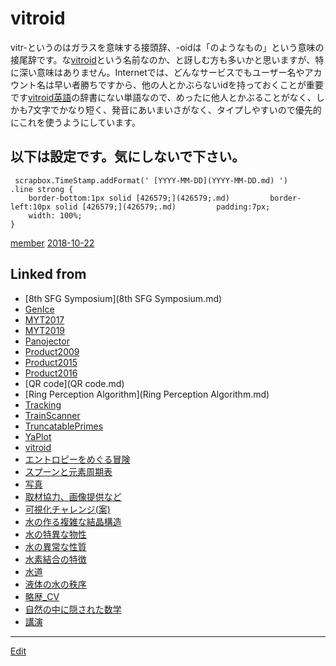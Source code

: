 # vitroid

[](https://lh3.googleusercontent.com/-SaMpA8VH7Dk/AAAAAAAAAAI/AAAAAAAAApA/5UGpkOZM6aQ/photo.jpg)



vitr-というのはガラスを意味する接頭辞、-oidは「のようなもの」という意味の接尾辞です。な[vitroid](vitroid.md)という名前なのか、と訝しむ方も多いかと思いますが、特に深い意味はありません。Internetでは、どんなサービスでもユーザー名やアカウント名は早い者勝ちですから、他の人とかぶらないidを持っておくことが重要です[vitroid](vitroid.md)[英語](英語.md)の辞書にない単語なので、めったに他人とかぶることがなく、しかも7文字でかなり短く、発音にあいまいさがなく、タイプしやすいので優先的にこれを使うようにしています。





## 以下は設定です。気にしないで下さい。

     scrapbox.TimeStamp.addFormat(' [YYYY-MM-DD](YYYY-MM-DD.md) ')
    .line strong {
        border-bottom:1px solid [426579;](426579;.md)         border-left:10px solid [426579;](426579;.md)         padding:7px;
        width: 100%;
    }

[member](member.md) [2018-10-22](2018-10-22.md) 

## Linked from

* [8th SFG Symposium](8th SFG Symposium.md)
* [GenIce](GenIce.md)
* [MYT2017](MYT2017.md)
* [MYT2019](MYT2019.md)
* [Panojector](Panojector.md)
* [Product2009](Product2009.md)
* [Product2015](Product2015.md)
* [Product2016](Product2016.md)
* [QR code](QR code.md)
* [Ring Perception Algorithm](Ring Perception Algorithm.md)
* [Tracking](Tracking.md)
* [TrainScanner](TrainScanner.md)
* [TruncatablePrimes](TruncatablePrimes.md)
* [YaPlot](YaPlot.md)
* [vitroid](vitroid.md)
* [エントロピーをめぐる冒険](エントロピーをめぐる冒険.md)
* [スプーンと元素周期表](スプーンと元素周期表.md)
* [写真](写真.md)
* [取材協力、画像提供など](取材協力、画像提供など.md)
* [可視化チャレンジ(案)](可視化チャレンジ(案).md)
* [水の作る複雑な結晶構造](水の作る複雑な結晶構造.md)
* [水の特異な物性](水の特異な物性.md)
* [水の異常な性質](水の異常な性質.md)
* [水素結合の特徴](水素結合の特徴.md)
* [水道](水道.md)
* [液体の水の秩序](液体の水の秩序.md)
* [略歴_CV](略歴_CV.md)
* [自然の中に隠された数学](自然の中に隠された数学.md)
* [講演](講演.md)


----
[Edit](https://github.com/vitroid/vitroid.github.io/edit/master/MD/vitroid.md)
